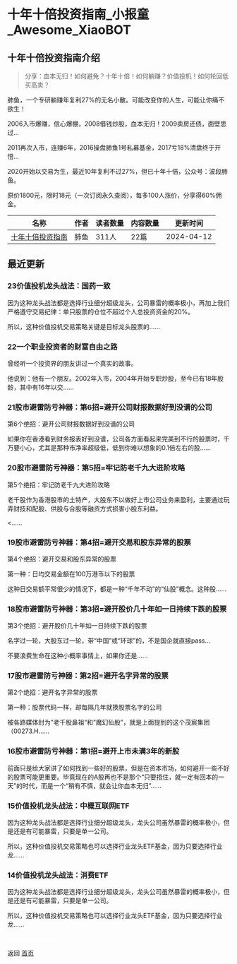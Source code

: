 # 十年十倍投资指南_小报童_Awesome_XiaoBOT

## 十年十倍投资指南介绍
> 分享：血本无归！如何避免？十年十倍！如何躺赚？价值投机！如何轮回低买高卖？    
    
肺鱼，一个专研躺赚年复利27%的无名小散。可能改变你的人生，可能让你痛不欲生！    
    
2006入市爆赚，信心爆棚，2008借钱炒股，血本无归！2009卖房还债，面壁思过...    
    
2011再次入市，连赚6年，2016操盘肺鱼1号私募基金，2017亏18%清盘终于开悟...    
    
2020开始以交易为生，最近10年复利不过27%，但已十年十倍，公众号：波段肺鱼。    
    
原价1800元，限时18元（一次订阅永久查阅），每多100人涨价，分享得60%佣金。  
  


|名称|作者|读者数量|内容数量|更新时间|
|---|---|---|---|---|
|[十年十倍投资指南](https://xiaobot.net/p/cfzytzzn?refer=0b133df9-27dc-423b-8101-639049001c13)|肺鱼|311人|22篇|2024-04-12|

## 最近更新
### 23价值投机龙头战法：国药一致

因为这种龙头战法都是选择行业细分超级龙头，公司暴雷的概率极小，再加上我们严格遵守交易纪律：单只股票的仓位不超过个人总投资资金的20%。

所以，这种价值投机交易策略关键是目标龙头股票的......

### 22一个职业投资者的财富自由之路

曾经听一个投资界的朋友讲过一个真实的故事。



他说到：他有一个朋友。2002年入市，2004年开始专职炒股，至今已有18年股龄，其中有16年以交......

### 21股市避雷防亏神器：第6招=避开公司财报数据好到没谱的公司

第6个绝招：避开公司财报数据好到没谱的公司

如果你在香港看到财务报表好到没谱，公司各方面看起来完美到不行的股票时，千万要小心，尤其是那种市净率超级低，低到你难以想象的0.1倍左右的股......

### 20股市避雷防亏神器：第5招=牢记防老千九大进阶攻略

第5个绝招：牢记防老千九大进阶攻略

老千股作为香港股市的土特产，大股东不以做好上市公司业务来盈利，主要通过玩弄财技和配股、供股与合股等融资方式损害小股东利益。

<......

### 19股市避雷防亏神器：第4招=避开交易和股东异常的股票

第4个绝招：避开交易和股东异常的股票

第一种：日均交易金额在100万港币以下的股票

这种日交易额平常很少的情况下，都是一种“千年不动”的“仙股”概念。这种股......

### 18股市避雷防亏神器：第3招=避开股价几十年如一日持续下跌的股票

第3个绝招：避开股价几十年如一日持续下跌的股票

名字过一轮，大股东过一轮，带“中国”或“环球”的，不是国企就直接pass...

不要浪费生命在这种小概率事情上，如果你还是......

### 17股市避雷防亏神器：第2招=避开名字异常的股票

第2个绝招：避开名字异常的股票

第一种：股票代码一样，却每隔几年就换股票名字的公司

被各路媒体封为”老千股鼻祖“和“魔幻仙股”，就是上面提到的这个茂宸集团（00273.H......

### 16股市避雷防亏神器：第1招=避开上市未满3年的新股

前面只是给大家讲了如何找到一些好的股票，但是在资本市场，如何避开一些不好的股票可能更重要。毕竟现在的A股再也不是那个“只要捂住，就一定有回本的一天”的时代，而是一个“稍有不慎，就会让你血本无归”......

### 15价值投机龙头战法：中概互联网ETF

因为这种龙头战法都是选择行业细分超级龙头，龙头公司虽然暴雷的概率极小，但是还是有可能暴雷，只要是单一公司。

所以，这种价值投机交易策略也可以选择行业龙头ETF基金，因为只要选择行业龙......

### 14价值投机龙头战法：消费ETF

因为这种龙头战法都是选择行业细分超级龙头，龙头公司虽然暴雷的概率极小，但是还是有可能暴雷，只要是单一公司。

所以，这种价值投机交易策略也可以选择行业龙头ETF基金，因为只要选择行业龙......


<a href="https://github.com/Reno9527/awesome-xiaobot" style="color: white; text-decoration: none;">awesome-xiaobot</a>

返回 [首页](../README.md)
